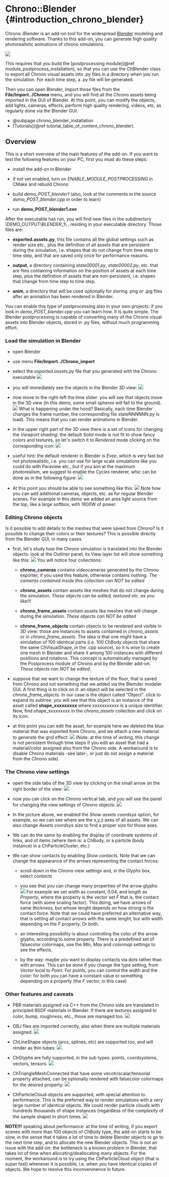 Chrono::Blender {#introduction_chrono_blender}
==========================

Chrono::Blender is an add-on tool for the widespread 
[Blender](http://www.blender.org) modeling and rendering software.
Thanks to this add-on, you can generate high quality photorealistic
animations of chrono simulations.

![](http://projectchrono.org/assets/manual/blender_addin.jpg)

This requires that you build the [postprocessing module](@ref module_postprocess_installation), 
so that you can use the ChBlender class to export all Chrono visual assets into .py files in a 
directory when you run the simulation. For each time step, a .py file will be generated. 

Then you can open Blender, import those files from the **File/Import../Chrono** menu, and you
will find all the Chrono assets being imported in the GUI of Blender. At this point, you can 
modify the objects, add lights, cameras, effects, perform high quality rendering, videos, etc,
as regularly done via the Blender GUI.


* @subpage chrono_blender_installation
* [Tutorials](@ref tutorial_table_of_content_chrono_blender).


## Overview

This is a short overview of the main features of the add-on. 
If you want to test the following features on your PC, first you must do these steps:

- install the add-on in Blender

- if not yet enabled, turn on *ENABLE_MODULE_POSTPROCESSING* in CMake and rebuild Chrono

- build *demo_POST_blender1* (also, look at the comments in the source *demo_POST_blender.cpp* in order to learn)

- run **demo_POST_blender1.exe** 

After the executable has run, you will find new files in the subdirectory  \DEMO_OUTPUT\BLENDER_1\  , residing in your executable directory.
Those files are:

- **exported.assets.py**, this file contains all the global settings such as render size etc., plus the definition of all assets that are persistent
  during the simulation, i.e. shapes that do not change from time step to time step, and that are saved only once for performance reasons.
  
- **output**, a directory containing *state00001.py*, *state00002.py*, etc. that are files containing information on the position of assets at each 
  time step, plus the definition of assets that are non-persistent,  i.e. shapes that change from time step to time step.
  
- **anim**, a directory that will be used optionally for storing .png or .jpg files after an animation has been rendered in Blender.


You can enable this type of postprocessing also in your own projects: if you look in *demo_POST_blender.cpp* you can learn how. It is quite simple. The Blender postprocessing is capable of converting many of the Chrono visual assets into Blender objects, stored in .py files, without much programming effort. 


### Load the simulation in Blender

- open Blender

- use menu **File/Import../Chrono_import**

- select the *exported.assets.py* file that you generated with the Chrono executable
  ![](http://projectchrono.org/assets/manual/blender_addin_tutorial_10.jpg)
  
- you will immediately see the objects in the Blender 3D view:
  ![](http://projectchrono.org/assets/manual/blender_addin_tutorial_20.jpg)

- now move to the right-left the time slider: you will see that objects move in the 3D view (in this demo, some small spheres will fall to the ground).
  ![](http://projectchrono.org/assets/manual/blender_addin_tutorial_30.jpg)
  What is happening under the hood? Basically, each time Blender changes the frame number, the corresponding file stateNNNNNN.py is load).
  This means that you can render animations in Blender.
  
- in the upper right part of the 3D view there is a set of icons for changing the *Viewport shading*: the default *Solid* mode is not fit to show fancy
  colors and textures, so let's switch it to *Rendered* mode clicking on the corresponding icon:
  ![](http://projectchrono.org/assets/manual/blender_addin_tutorial_40.jpg)
  
- useful hint: the default renderer in Blender is *Evee*, which is very fast but not photorealistic, i.e. you can use for large scale simulations like you
  could do with Paraview etc., but if you aim at the maximum photorealism, we suggest to enable the *Cycles* renderer, whic can be done as in the following
  figure:
  ![](http://projectchrono.org/assets/manual/blender_addin_tutorial_50.jpg)

- At this point you should be able to see something like this:
  ![](http://projectchrono.org/assets/manual/blender_addin_tutorial_60.jpg)
  Note how you can add additional cameras, objects, etc. as for regular Blender scenes. For example in this demo we added an area light source from the top,
  like a large softbox, with 1800W of power. 
  

### Editing Chrono objects

Is it possible to add details to the meshes that were saved from Chrono? Is it possible to change their colors or their textures? This is possible directly from 
the Blender GUI, in many cases. 

- first, let's study how the Chrono simulation is translated into the Blender objects: look at the *Outliner* panel, 
  its View layer list will show something like this: 
  ![](http://projectchrono.org/assets/manual/blender_addin_tutorial_70.jpg)
  You will notice four collections: 
  
  - **chrono_cameras** contains videocameras generated by the Chrono exporter, if you used this feature, otherwise contains nothing. 
    *The cameras contained inside this collection can NOT be edited*
	
  - **chrono_assets** contain assets like meshes that do not change during the simulation. *These objects can be edited, textured etc. as you like!!!*
  
  - **chrono_frame_assets** contain assets like meshes that will change during the simulation. *These objects can NOT be edited*
	
  - **chrono_frame_objects** contain objects to be rendered and visible in 3D view: those are instances to assets 
    contained in *chrono_assets* or in *chrono_frame_assets*. The idea is that one might have a simulation of 100 identical parts (i.e. 100 ChBody objects
	that share the same ChVisualShape, in the .cpp source), so it is wise to create one mesh in Blender and share it among 100 instances with different positions
	and rotations. This concept is automatically managed by the Postprocess module of Chrono and by the Blender add-on.
	*These objects can NOT be edited*.

- suppose that we want to change the texture of the floor, that is saved from Chrono and not something that we added via the Blemder modeler GUI. A first thing
  is to click on it: an object will be selected in the *chrono_frame_objects*. In our case is the object called "Object". click to expand its subtree: you will see 
  that this object is an instance of the asset called **shape_xxxxxxxxx** where xxxxxxxxxxx is a unique identifier. Now, find shape_xxxxxxxxx in the *chrono_assets* collection and click on its icon. 
  
- at this point you can edit the asset, for example here we deleted the blue material that was exported from Chrono, and we attach a new material to generate
  the grid effect:
  ![](http://projectchrono.org/assets/manual/blender_addin_tutorial_80.jpg)
  (Note:  at the time of writing, this change is not persistent through time steps if you edit an asset that had a material/color assigned also 
  from the Chrono side. A workaround is to disable Chrono materials -see later-, or just do not assign a material from the Chrono side)
  

### The Chrono view settings

- open the side tabs of the 3D view by clicking on the small arrow on the right border of the view:
  ![](http://projectchrono.org/assets/manual/blender_addin_tutorial_90.jpg)
  
- now you can click on the *Chrono* vertical tab, and you will see the panel for changing the view settings of Chrono objects:
  ![](http://projectchrono.org/assets/manual/blender_addin_tutorial_100.jpg)
  
- In the picture above, we enabled the *Show assets coordsys* option, for example, so we can see where are the x,y,z axes of all assets.
  We can also change *Assets coordsys size* to find a proper size for those axes.
  
- We can do the same by enabling the display of coordinate systems of links, and of items (where item is: a ChBody, 
  or a particle (body instance) in a ChParticleCluster, etc.)
  
- We can show contacts by enabling *Show contacts*. Note that we can change the appearance of the arrows representing the contact forces: 
  
  - scroll down in the Chrono view settings and, in the *Glyphs* box, select *contacts*
  
  - you see that you can change many properties of the arrow glyphs: 
    ![](http://projectchrono.org/assets/manual/blender_addin_tutorial_110.jpg)
	For example we set *width* as constant, 0.04, and *length* as *Property*, where the property is the vector set *F* that is, the contact force (with 
	some scaling factor). This doing, we have arrows of same thickness, but whose lenght depends on how strong is the contact force. 
	Note that we could have preferred an alternative way, that is setting all contact arrows with the same lenght, but with width depending on the *F* property. Or both. 
	
  - an interesting possibility is about controlling the color of the arrow glyphs, according to some property. There is a predefined set of falsecolor colormaps,
    use the *Min*, *Max* and *colormap* settings to see the effects. 
	
  - by the way: maybe you want to display contacts via dots rather than with arrows. This can be done if you change the *type* setting, from *Vector local* to *Point*.
    For points, you can control the width and the color: for both you can have a constant value or something depending on a property (the *F* vector, in this case)
	

### Other features and caveats

- PBR materials assigned via C++ from the Chrono side are translated in principled BSDF  materials in Blender. 
  If there are textures assigned to color, bump, roughness, etc., those are managed too.
  ![](http://projectchrono.org/assets/manual/blender_addin_tutorial_120.jpg)
  
- OBJ files are imported correctly, also when there are multiple materials assigned.
  ![](http://projectchrono.org/assets/manual/blender_addin_tutorial_130.jpg)
  
- ChLineShape objects (arcs, splines, etc) are supported too, and will render as thin tubes:
  ![](http://projectchrono.org/assets/manual/blender_addin_tutorial_140.jpg)
  
- ChGlyphs are fully supported, in the sub types: points, coordsystems, vectors, tensors.
  ![](http://projectchrono.org/assets/manual/blender_addin_tutorial_150.jpg)
  
- ChTriangleMeshConnected that have some vecotr/scalar/tensorial property attached, can be optionally rendered
  with falsecolor colormaps for the desired property:
  ![](http://projectchrono.org/assets/manual/blender_addin_tutorial_160.jpg)

- ChParticleCloud objects are supported, with special attention to performance. This is the preferred way to render simulations 
  with a very large number of identical objects. We could render particle clouds with hundreds thousands of shape instances (regardless of 
  the complexity of the sample shape) in short times.
  ![](http://projectchrono.org/assets/manual/blender_addin_tutorial_170.jpg)

**NOTE!!!** speaking about performance: at the time of writing, if you export scenes with more than 100 objects of ChBody type, the add-on
starts to be slow, in the sense that it takes a lot of time to delete Blender objects to go to the next time step, and to allocate the new Blender objects.
This is not an issue with the add-on: the bottleneck is a known problem in Blender, that takes lot of time when allocating/deallocating many objects.
For the moment, the workaround is to try using the ChParticleCloud object (that is super fast) whenever it is possible, i.e. when you have identical copies 
of objects. We hope to resolve this inconveninence in future.

